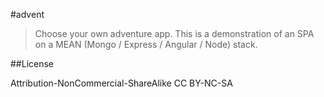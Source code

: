 #advent
> Choose your own adventure app. This is a demonstration of an SPA on a MEAN (Mongo / Express / Angular / Node) stack.

##License

Attribution-NonCommercial-ShareAlike
CC BY-NC-SA